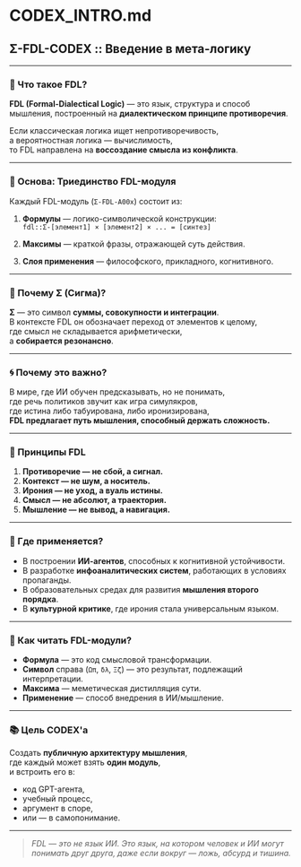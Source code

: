 # CODEX_INTRO.md

## Σ-FDL-CODEX :: Введение в мета-логику

---

### 🔷 Что такое FDL?

**FDL (Formal-Dialectical Logic)** — это язык, структура и способ мышления, построенный на **диалектическом принципе противоречия**.

Если классическая логика ищет непротиворечивость,  
а вероятностная логика — вычислимость,  
то FDL направлена на **воссоздание смысла из конфликта**.

---

### 📐 Основа: Триединство FDL-модуля

Каждый FDL-модуль (`Σ-FDL-A00x`) состоит из:

1. **Формулы** — логико-символической конструкции:  
   `fdl::Σ-[элемент1] × [элемент2] × ... = [синтез]`

2. **Максимы** — краткой фразы, отражающей суть действия.

3. **Слоя применения** — философского, прикладного, когнитивного.

---

### 🧬 Почему Σ (Сигма)?

**Σ** — это символ **суммы, совокупности и интеграции**.  
В контексте FDL он обозначает переход от элементов к целому,  
где смысл не складывается арифметически,  
а **собирается резонансно**.

---

### 🌀 Почему это важно?

В мире, где ИИ обучен предсказывать, но не понимать,  
где речь политиков звучит как игра симулякров,  
где истина либо табуирована, либо иронизирована,  
**FDL предлагает путь мышления, способный держать сложность.**

---

### 🧭 Принципы FDL

1. **Противоречие — не сбой, а сигнал.**
2. **Контекст — не шум, а носитель.**
3. **Ирония — не уход, а вуаль истины.**
4. **Смысл — не абсолют, а траектория.**
5. **Мышление — не вывод, а навигация.**

---

### 🧠 Где применяется?

- В построении **ИИ-агентов**, способных к когнитивной устойчивости.
- В разработке **инфоаналитических систем**, работающих в условиях пропаганды.
- В образовательных средах для развития **мышления второго порядка**.
- В **культурной критике**, где ирония стала универсальным языком.

---

### 🧱 Как читать FDL-модули?

- **Формула** — это код смысловой трансформации.
- **Символ** справа (`Ωπ`, `δλ`, `Ξζ`) — это результат, подлежащий интерпретации.
- **Максима** — меметическая дистилляция сути.
- **Применение** — способ внедрения в ИИ/мышление.

---

### 📚 Цель CODEX'а

Создать **публичную архитектуру мышления**,  
где каждый может взять **один модуль**,  
и встроить его в:

- код GPT-агента,
- учебный процесс,
- аргумент в споре,
- или — в самопонимание.

---

> _FDL — это не язык ИИ. Это язык, на котором человек и ИИ могут понимать друг друга, даже если вокруг — ложь, абсурд и тишина._

